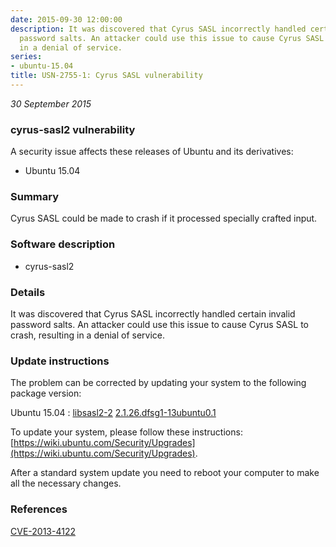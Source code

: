```yaml
---
date: 2015-09-30 12:00:00
description: It was discovered that Cyrus SASL incorrectly handled certain invalid
  password salts. An attacker could use this issue to cause Cyrus SASL to crash, resulting
  in a denial of service.
series:
- ubuntu-15.04
title: USN-2755-1: Cyrus SASL vulnerability
---
```


*30 September 2015*

### cyrus-sasl2 vulnerability

A security issue affects these releases of Ubuntu and its derivatives:

* Ubuntu 15.04

### Summary

Cyrus SASL could be made to crash if it processed specially crafted input. 

### Software description

* cyrus-sasl2 

### Details

It was discovered that Cyrus SASL incorrectly handled certain invalid password salts. An attacker could use this issue to cause Cyrus SASL to crash, resulting in a denial of service. 

### Update instructions

The problem can be corrected by updating your system to the following package version:

Ubuntu 15.04
 : [libsasl2-2](https://launchpad.net/ubuntu/+source/cyrus-sasl2) <span> [2.1.26.dfsg1-13ubuntu0.1](https://launchpad.net/ubuntu/+source/cyrus-sasl2/2.1.26.dfsg1-13ubuntu0.1) </span> 

To update your system, please follow these instructions: [https://wiki.ubuntu.com/Security/Upgrades](https://wiki.ubuntu.com/Security/Upgrades).

After a standard system update you need to reboot your computer to make all the necessary changes. 

### References

 
 [CVE-2013-4122](http://people.ubuntu.com/~ubuntu-security/cve/CVE-2013-4122)